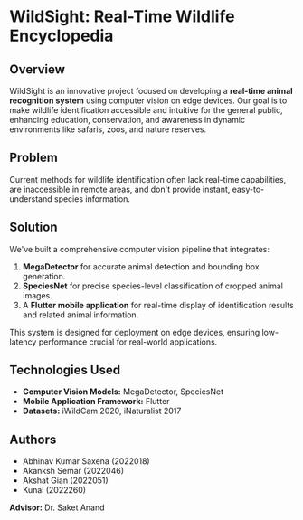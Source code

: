 # **WildSight: Real-Time Wildlife Encyclopedia**

## **Overview**

WildSight is an innovative project focused on developing a **real-time animal recognition system** using computer vision on edge devices. Our goal is to make wildlife identification accessible and intuitive for the general public, enhancing education, conservation, and awareness in dynamic environments like safaris, zoos, and nature reserves.

## **Problem**

Current methods for wildlife identification often lack real-time capabilities, are inaccessible in remote areas, and don't provide instant, easy-to-understand species information.

## **Solution**

We've built a comprehensive computer vision pipeline that integrates:

1. **MegaDetector** for accurate animal detection and bounding box generation.  
2. **SpeciesNet** for precise species-level classification of cropped animal images.  
3. A **Flutter mobile application** for real-time display of identification results and related animal information.

This system is designed for deployment on edge devices, ensuring low-latency performance crucial for real-world applications.

## **Technologies Used**

* **Computer Vision Models:** MegaDetector, SpeciesNet  
* **Mobile Application Framework:** Flutter  
* **Datasets:** iWildCam 2020, iNaturalist 2017

## **Authors**

* Abhinav Kumar Saxena (2022018)  
* Akanksh Semar (2022046)  
* Akshat Gian (2022051)  
* Kunal (2022260)

**Advisor:** Dr. Saket Anand